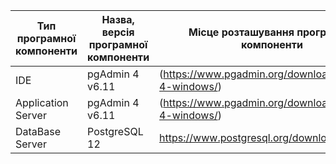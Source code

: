 |Тип програмної компоненти|Назва, версія програмної компоненти| Місце розташування програмної компоненти|
|-------------------------|-----------------------------------|-----------------------------------------|
|IDE|pgAdmin 4 v6.11 | (https://www.pgadmin.org/download/pgadmin-4-windows/)|
|Application Server|pgAdmin 4 v6.11|(https://www.pgadmin.org/download/pgadmin-4-windows/)|
|DataBase Server|PostgreSQL 12|https://www.postgresql.org/download/|
